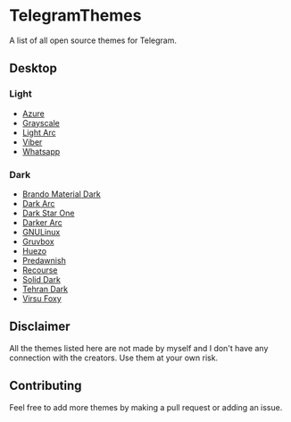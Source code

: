 # TelegramThemes
A list of all open source themes for Telegram.

## Desktop

### Light
 - [Azure](https://github.com/danyspin97/AzureTheme)
 - [Grayscale](https://github.com/maartenpaauw/telegram-grayscale-theme)
 - [Light Arc](https://github.com/MrYadro/TeleArc#light-arc)
 - [Viber](https://github.com/Telegram-Global-Network/TDesktop-Viber-Theme)
 - [Whatsapp](https://github.com/Telegram-Global-Network/TDesktop-WhatsApp-Theme)

### Dark
 - [Brando Material Dark](https://github.com/Remeic/Brando-Telegram-Theme)
 - [Dark Arc](https://github.com/MrYadro/TeleArc#dark-arc-dark)
 - [Dark Star One](https://github.com/DARKKi/telegram-darkstarone-theme)
 - [Darker Arc](https://github.com/MrYadro/TeleArc#darker-arc-darker)
 - [GNULinux](https://github.com/huezo/ThemeTDesktop-GNULinux)
 - [Gruvbox](https://github.com/gilbertw1/telegram-gruvbox-theme)
 - [Huezo](https://github.com/huezo/ThemeTDesktop-huezo)
 - [Predawnish](https://github.com/miwu/telegram-predawnish)
 - [Recourse](https://github.com/Recouse/TDesktop-Dark-Theme)
 - [Solid Dark](https://github.com/MasterGroosha/telegram-soliddark-theme)
 - [Tehran Dark](https://github.com/Aleyasen/TehranDarkTheme)
 - [Virsu Foxy](https://github.com/VixusFoxy/)

## Disclaimer

All the themes listed here are not made by myself and I don't have any connection with the creators. Use them at your own risk.

## Contributing

Feel free to add more themes by making a pull request or adding an issue.
